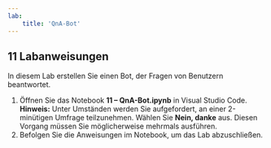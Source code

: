 ```yaml
---
lab:
    title: 'QnA-Bot'
---
```


## 11 Labanweisungen
In diesem Lab erstellen Sie einen Bot, der Fragen von Benutzern beantwortet.

1.  Öffnen Sie das Notebook **11 – QnA-Bot.ipynb** in Visual Studio Code. 
    **Hinweis:** Unter Umständen werden Sie aufgefordert, an einer 2-minütigen Umfrage teilzunehmen. Wählen Sie **Nein, danke** aus. Diesen Vorgang müssen Sie möglicherweise mehrmals ausführen.
2.  Befolgen Sie die Anweisungen im Notebook, um das Lab abzuschließen.
